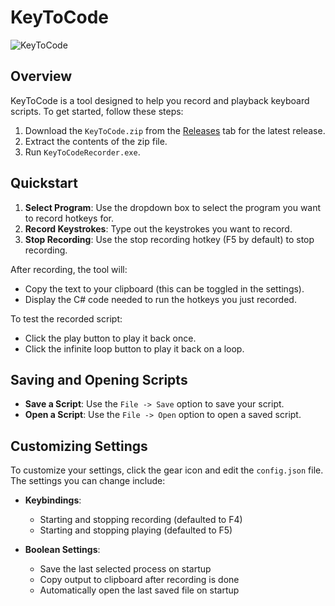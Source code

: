 ﻿# KeyToCode

![KeyToCode](docs/assets/demo_loop.gif)

## Overview

KeyToCode is a tool designed to help you record and playback keyboard scripts. To get started, follow these steps:

1. Download the `KeyToCode.zip` from the [Releases](https://github.com/raboley/KeyToCode/releases) tab for the latest release.
2. Extract the contents of the zip file.
3. Run `KeyToCodeRecorder.exe`.

## Quickstart

1. **Select Program**: Use the dropdown box to select the program you want to record hotkeys for.
2. **Record Keystrokes**: Type out the keystrokes you want to record.
3. **Stop Recording**: Use the stop recording hotkey (F5 by default) to stop recording.

After recording, the tool will:
- Copy the text to your clipboard (this can be toggled in the settings).
- Display the C# code needed to run the hotkeys you just recorded.

To test the recorded script:
- Click the play button to play it back once.
- Click the infinite loop button to play it back on a loop.

## Saving and Opening Scripts

- **Save a Script**: Use the `File -> Save` option to save your script.
- **Open a Script**: Use the `File -> Open` option to open a saved script.

## Customizing Settings

To customize your settings, click the gear icon and edit the `config.json` file. The settings you can change include:

- **Keybindings**:
  - Starting and stopping recording (defaulted to F4)
  - Starting and stopping playing (defaulted to F5)

- **Boolean Settings**:
  - Save the last selected process on startup
  - Copy output to clipboard after recording is done
  - Automatically open the last saved file on startup